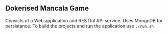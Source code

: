 ## Dokerised Mancala Game
Consists of a Web application and RESTful API service. Uses MongoDB for persistance. To build the projects and run the application use `./run.sh`